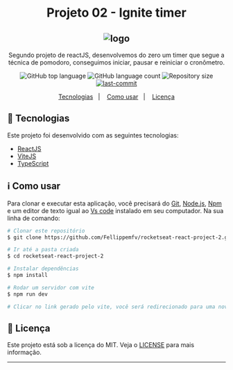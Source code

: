 <h1 align="center"> Projeto 02 - Ignite timer</h1>
<h2 align="center">
  <img alt="logo" title="logo" src="" />
</h2>

<p align="center">
    Segundo projeto de reactJS, desenvolvemos do zero um timer que segue a técnica de pomodoro, conseguimos iniciar, pausar e reiniciar o  cronômetro.
</p>

<p align="center">
  <img alt="GitHub top language" src="https://img.shields.io/github/languages/top/Fellippemfv/rocketseat-react-project-2">

  <img alt="GitHub language count" src="https://img.shields.io/github/languages/count/Fellippemfv/rocketseat-react-project-2">

  <img alt="Repository size" src="https://img.shields.io/github/repo-size/Fellippemfv/rocketseat-react-project-2?color=yellow">
  
  <a href="https://github.com/Fellippemfv/rocketseat-react-project-2/commits/master">
  	<img alt="last-commit" src="https://img.shields.io/github/last-commit/Fellippemfv/rocketseat-react-project-2">
  </a>
</p>

<p align="center">
  <a href="#rocket-tecnologias">Tecnologias</a>&nbsp;&nbsp;&nbsp;|&nbsp;&nbsp;&nbsp;
  <a href="#information_source-como-usar">Como usar</a>&nbsp;&nbsp;&nbsp;|&nbsp;&nbsp;&nbsp;
  <a href="#memo-licença">Licença</a>
</p>

## :rocket: Tecnologias

Este projeto foi desenvolvido com as seguintes tecnologias:

-  [ReactJS](https://pt-br.reactjs.org)
-  [ViteJS](https://vitejs.dev)
-  [TypeScript](https://www.typescriptlang.org)

## :information_source: Como usar

Para clonar e executar esta aplicação, você precisará do [Git](https://git-scm.com), [Node.js](https://nodejs.org/en/), [Npm](https://www.npmjs.com/) e um editor de texto igual ao [Vs code](https://code.visualstudio.com/) instalado em seu computador. Na sua linha de comando:

```bash
# Clonar este repositório
$ git clone https://github.com/Fellippemfv/rocketseat-react-project-2.git

# Ir até a pasta criada
$ cd rocketseat-react-project-2

# Instalar dependências
$ npm install

# Rodar um servidor com vite
$ npm run dev

# Clicar no link gerado pelo vite, você será redirecionado para uma nova aba em seu navegador padrão.
```
## :memo: Licença
Este projeto está sob a licença do MIT. Veja o [LICENSE](https://github.com/Fellippemfv/rocketseat-react-project-2/blob/master/LICENSE.md) para mais informação.

---